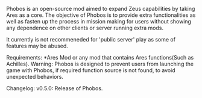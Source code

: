 Phobos is an open-source mod aimed to expand Zeus capabilities by taking Ares as a core. The objective of Phobos is to provide extra functionalities as well as fasten up the process in mission making for users without showing any dependence on other clients or server running extra mods.

It currently is not recommeneded for 'public server' play as some of features may be abused.

Requirements: 
    *Ares Mod or any mod that contains Ares functions(Such as Achilles).
        Warning: Phobos is designed to prevent users from launching the game with Phobos, if required function source is not found, to avoid unexpected behaviors.

Changelog:
    v0.5.0:
        Release of Phobos.